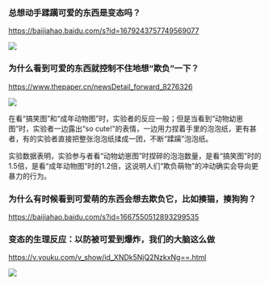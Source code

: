 ### 总想动手蹂躏可爱的东西是变态吗？
https://baijiahao.baidu.com/s?id=1679243757749569077

<img src="https://pics2.baidu.com/feed/8601a18b87d6277f285fbccc615d4337e824fc66.jpeg?token=40f8231eb34d8bcfb364c03361e577ea">

### 为什么看到可爱的东西就控制不住地想“欺负”一下？
https://www.thepaper.cn/newsDetail_forward_8276326

<img src="https://imagepphcloud.thepaper.cn/pph/image/77/750/987.jpg">

在看“搞笑图”和“成年动物图”时，实验者的反应一般；但是当看到“动物幼崽图”时，实验者一边露出“so cute!”的表情，一边用力捏着手里的泡泡纸，更有甚者，有的实验者直接把整张泡泡纸揉成一团，不断“蹂躏”泡泡纸。

实验数据表明，实验参与者看“动物幼崽图”时捏碎的泡泡数量，是看“搞笑图”时的1.5倍，是看“成年动物图”时的1.2倍，这说明人们“欺负萌物”的冲动确实会导向更暴力的行为。

### 为什么有时候看到可爱萌的东西会想去欺负它，比如揍猫，揍狗狗？
https://baijiahao.baidu.com/s?id=1667550512893299535

### 变态的生理反应：以防被可爱到爆炸，我们的大脑这么做
https://v.youku.com/v_show/id_XNDk5NjQ2NzkxNg==.html

<img src="https://vthumb.ykimg.com/054101015FCB1C8B079382A5CB6ECBEC">
